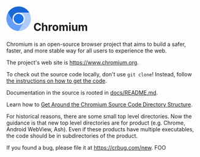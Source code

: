 # ![Logo](chrome/app/theme/chromium/product_logo_64.png) Chromium

Chromium is an open-source browser project that aims to build a safer, faster,
and more stable way for all users to experience the web.

The project's web site is https://www.chromium.org.

To check out the source code locally, don't use `git clone`! Instead,
follow [the instructions on how to get the code](docs/get_the_code.md).

Documentation in the source is rooted in [docs/README.md](docs/README.md).

Learn how to [Get Around the Chromium Source Code Directory
Structure](https://www.chromium.org/developers/how-tos/getting-around-the-chrome-source-code).

For historical reasons, there are some small top level directories. Now the
guidance is that new top level directories are for product (e.g. Chrome,
Android WebView, Ash). Even if these products have multiple executables, the
code should be in subdirectories of the product.

If you found a bug, please file it at https://crbug.com/new.
FOO
